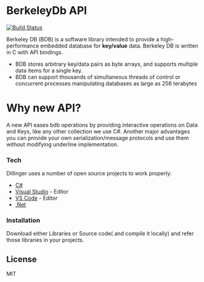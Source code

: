 # BerkeleyDb API


[![Build Status](https://travis-ci.org/joemccann/dillinger.svg?branch=master)](https://travis-ci.org/joemccann/dillinger)

Berkeley DB (BDB) is a software library intended to provide a high-performance embedded database for **key/value** data. Berkeley DB is written in C with API bindings.

  - BDB stores arbitrary key/data pairs as byte arrays, and supports multiple data items for a single key.
  - BDB can support thousands of simultaneous threads of control or concurrent processes manipulating databases as large as 256 terabytes

# Why new API?

A new API eases bdb operations by providing interactive operations on Data and Keys, like any other collection we use C#. Another major advantages you can provide your own serialization/message protocols and use them without modifying underline implementation. 

### Tech

Dillinger uses a number of open source projects to work properly:

* [C#] 
* [Visual Studio] - Editor
* [VS Code] - Editor
* [.Net] 


### Installation

Download either Libraries or Source code( and compile it locally) and refer those libraries in your projects.


License
----

MIT




   [VS Code]: <https://code.visualstudio.com/>
   [.Net]: <https://dotnet.microsoft.com/download/dotnet-framework>
   [C#]: <https://github.com/dotnet/csharplang>
   [Visual Studio]: <https://visualstudio.microsoft.com/>

   [PlGh]: <https://github.com/joemccann/dillinger/tree/master/plugins/github/README.md>
   [PlGd]: <https://github.com/joemccann/dillinger/tree/master/plugins/googledrive/README.md>
   [PlOd]: <https://github.com/joemccann/dillinger/tree/master/plugins/onedrive/README.md>
   [PlMe]: <https://github.com/joemccann/dillinger/tree/master/plugins/medium/README.md>
   [PlGa]: <https://github.com/RahulHP/dillinger/blob/master/plugins/googleanalytics/README.md>
